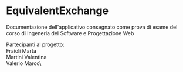 # EquivalentExchange

Documentazione dell'applicativo consegnato come prova di esame del corso di Ingeneria del Software e Progettazione Web

Partecipanti al progetto:\
  Fraioli Marta\
  Martini Valentina\
  Valerio Marco\
